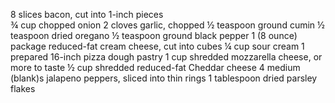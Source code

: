8 slices bacon, cut into 1-inch pieces  
¾ cup chopped onion
2 cloves garlic, chopped
½ teaspoon ground cumin
½ teaspoon dried oregano
½ teaspoon ground black pepper
1 (8 ounce) package reduced-fat cream cheese, cut into cubes
¼ cup sour cream
1 prepared 16-inch pizza dough pastry
1 cup shredded mozzarella cheese, or more to taste
½ cup shredded reduced-fat Cheddar cheese
4 medium (blank)s jalapeno peppers, sliced into thin rings
1 tablespoon dried parsley flakes
